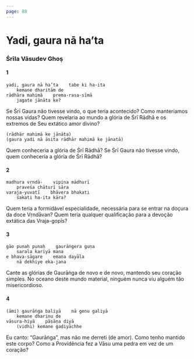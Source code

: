 ```yaml
---
page: 88
---
```


# Yadi, gaura nā ha’ta

### Śrīla Vāsudev Ghoṣ

#### 1

    yadi, gaura nā ha’ta    tabe ki ha-ita
        kemane dharitām de
    rādhāra mahimā    prema-rasa-sīmā
        jagate jānāta ke?

Se Śrī Gaura não tivesse vindo, o que teria acontecido? Como manteríamos nossas vidas? Quem revelaria ao mundo a glória de Śrī Rādhā e os extremos de Seu extático amor divino?

    (rādhār mahimā ke jānāta)
    (gaura yadi nā āsita rādhār mahimā ke jānatā)

Quem conheceria a glória de Śrī Rādhā? Se Śrī Gaura não tivesse vindo, quem conheceria a glória de Śrī Rādhā?

#### 2

    madhura vṛndā-    vipina mādhurī
        praveśa chāturī sāra
    varaja-yuvatī    bhāvera bhakati
        śakati ha-ita kāra?

Quem teria a formidável especialidade, necessária para se entrar na doçura da doce Vṛndāvan? Quem teria qualquer qualificação para a devoção extática das Vraja-gopīs?

#### 3

    gāo punaḥ punaḥ    gaurāṅgera guṇa
        sarala kariyā mana
    e bhava-sāgare    emana dayāla
        nā dekhiye eka-jana

Cante as glórias de Gaurāṅga de novo e de novo, mantendo seu coração simples. No oceano deste mundo material, ninguém nunca viu alguém tão misericordioso.

#### 4

    (āmi) gaurāṅga baliyā    nā genu galiyā
        kemane dharinu de
    vāsura-hiyā    pāṣāṇa diyā
        (vidhi) kemane gaḍiyāchhe

Eu canto: “Gaurāṅga”, mas não me derreti (de amor). Como tenho mantido este corpo? Como a Providência fez a Vāsu uma pedra em vez de um coração?

